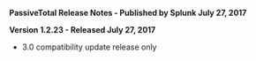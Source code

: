 **PassiveTotal Release Notes - Published by Splunk July 27, 2017**


**Version 1.2.23 - Released July 27, 2017**

* 3.0 compatibility update release only

